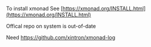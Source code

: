 To install xmonad
See [https://xmonad.org/INSTALL.html](https://xmonad.org/INSTALL.html)

Offical repo on system is out-of-date

Need https://github.com/xintron/xmonad-log
